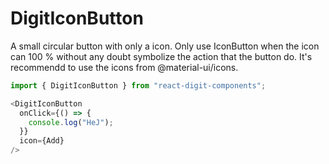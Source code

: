 # DigitIconButton

A small circular button with only a icon. Only use IconButton when the icon can 100 % without any doubt symbolize the action that the button do. It's recommendd to use the icons from @material-ui/icons.

```js
import { DigitIconButton } from "react-digit-components";
```

```js
<DigitIconButton
  onClick={() => {
    console.log("HeJ");
  }}
  icon={Add}
/>
```

